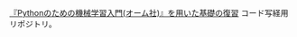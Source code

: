 [『Pythonのための機械学習入門(オーム社)』を用いた基礎の復習](http://shop.ohmsha.co.jp/shopdetail/000000004794/)
コード写経用リポジトリ。
